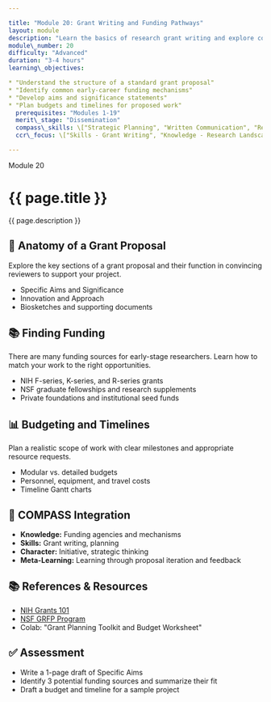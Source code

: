 ```yaml
---

title: "Module 20: Grant Writing and Funding Pathways"
layout: module
description: "Learn the basics of research grant writing and explore common funding mechanisms for early-stage scientists."
module\_number: 20
difficulty: "Advanced"
duration: "3-4 hours"
learning\_objectives:

* "Understand the structure of a standard grant proposal"
* "Identify common early-career funding mechanisms"
* "Develop aims and significance statements"
* "Plan budgets and timelines for proposed work"
  prerequisites: "Modules 1-19"
  merit\_stage: "Dissemination"
  compass\_skills: \["Strategic Planning", "Written Communication", "Resource Awareness"]
  ccr\_focus: \["Skills - Grant Writing", "Knowledge - Research Landscape"]

---
```


<div class="main-content">
  <div class="hero">
    <div class="hero-content">
      <span class="module-number">Module 20</span>
      <h1>{{ page.title }}</h1>
      <p class="hero-subtitle">{{ page.description }}</p>
    </div>
  </div>

  <section class="section">
    <h2>📄 Anatomy of a Grant Proposal</h2>
    <p>Explore the key sections of a grant proposal and their function in convincing reviewers to support your project.</p>
    <ul>
      <li>Specific Aims and Significance</li>
      <li>Innovation and Approach</li>
      <li>Biosketches and supporting documents</li>
    </ul>
  </section>

  <section class="section">
    <h2>📚 Finding Funding</h2>
    <p>There are many funding sources for early-stage researchers. Learn how to match your work to the right opportunities.</p>
    <ul>
      <li>NIH F-series, K-series, and R-series grants</li>
      <li>NSF graduate fellowships and research supplements</li>
      <li>Private foundations and institutional seed funds</li>
    </ul>
  </section>

  <section class="section">
    <h2>📊 Budgeting and Timelines</h2>
    <p>Plan a realistic scope of work with clear milestones and appropriate resource requests.</p>
    <ul>
      <li>Modular vs. detailed budgets</li>
      <li>Personnel, equipment, and travel costs</li>
      <li>Timeline Gantt charts</li>
    </ul>
  </section>

  <section class="section">
    <h2>🌟 COMPASS Integration</h2>
    <ul>
      <li><strong>Knowledge:</strong> Funding agencies and mechanisms</li>
      <li><strong>Skills:</strong> Grant writing, planning</li>
      <li><strong>Character:</strong> Initiative, strategic thinking</li>
      <li><strong>Meta-Learning:</strong> Learning through proposal iteration and feedback</li>
    </ul>
  </section>

  <section class="section">
    <h2>📚 References & Resources</h2>
    <ul>
      <li><a href="https://grants.nih.gov/grants/grants_process.htm">NIH Grants 101</a></li>
      <li><a href="https://www.nsfgrfp.org/">NSF GRFP Program</a></li>
      <li>Colab: "Grant Planning Toolkit and Budget Worksheet"</li>
    </ul>
  </section>

  <section class="section">
    <h2>✅ Assessment</h2>
    <ul>
      <li>Write a 1-page draft of Specific Aims</li>
      <li>Identify 3 potential funding sources and summarize their fit</li>
      <li>Draft a budget and timeline for a sample project</li>
    </ul>
  </section>
</div>
